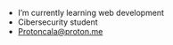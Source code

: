 - I’m currently learning web development
- Cibersecurity student
- Protoncala@proton.me

<!---
Calana2/Calana2 is a ✨ special ✨ repository because its `README.md` (this file) appears on your GitHub profile.
You can click the Preview link to take a look at your changes.
--->
